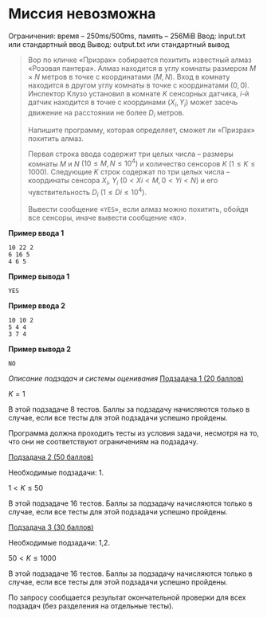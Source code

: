 # Миссия невозможна

Ограничения: время – 250ms/500ms, память – 256MiB Ввод: input.txt или стандартный ввод Вывод: output.txt или стандартный вывод

> Вор по кличке «Призрак» собирается похитить известный алмаз «Розовая пантера». Алмаз находится в углу комнаты размером $M × N$ метров в точке с координатами $(M,N)$. Вход в комнату находится в другом углу комнаты в точке с координатами $(0,0)$. Инспектор Клузо установил в комнате $K$ сенсорных датчика, $i$-й датчик находится в точке с координами $(X_i, Y_i)$ может засечь движение на расстоянии не более $D_i$ метров.
>
> Напишите программу, которая определяет, сможет ли «Призрак» похитить алмаз.
>
> Первая строка ввода содержит три целых числа – размеры комнаты $M$ и $N$ $(10 ≤ M, N ≤ 10^4)$ и количество сенсоров $K$ $(1 ≤ K ≤ 1000)$. Следующие $K$ строк содержат по три целых числа – координаты сенсора $X_i$, $Y_i$ $(0 < Xi < M, 0 < Yi < N)$ и его чувствительность $D_i$ $(1 ≤ Di ≤ 10^4)$.
>
> Вывести сообщение «`YES`», если алмаз можно похитить, обойдя все сенсоры, иначе вывести сообщение «`NO`».

**Пример ввода 1**
```
10 22 2
6 16 5
4 6 5
```
**Пример вывода 1**
```
YES
```
**Пример ввода 2**
```
10 10 2
5 4 4
3 7 4
```
**Пример вывода 2**
```
NO
```

*Описание подзадач и системы оценивания*
<u>Подзадача 1 (20 баллов)</u>

$K = 1$

В этой подзадаче 8 тестов. Баллы за подзадачу начисляются только в случае, если все тесты для этой подзадачи успешно пройдены.

Программа должна проходить тесты из условия задачи, несмотря на то, что они не соответствуют ограничениям на подзадачу.

<u>Подзадача 2 (50 баллов)</u>

Необходимые подзадачи: 1.

$1 < K ≤ 50$

В этой подзадаче 16 тестов. Баллы за подзадачу начисляются только в случае, если все тесты для этой подзадачи успешно пройдены.

<u>Подзадача 3 (30 баллов)</u>

Необходимые подзадачи: 1,2.

$50 < K ≤ 1000$

В этой подзадаче 16 тестов. Баллы за подзадачу начисляются только в случае, если все тесты для этой подзадачи успешно пройдены.

По запросу сообщается результат окончательной проверки для всех подзадач (без разделения на отдельные тесты).
